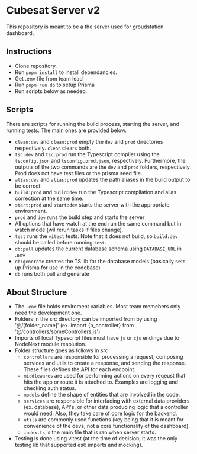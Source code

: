 # Cubesat Server v2

This repository is meant to be a the server used for groudstation dashboard.

## Instructions

- Clone repository.
- Run `pnpm install` to install dependancies.
- Get .env file from team lead
- Run `pnpm run db` to setup Prisma
- Run scripts below as needed.

## Scripts

There are scripts for running the build process, starting the server, and running tests. The main ones are provided below.

- `clean:dev` and `clean:prod` empty the `dev` and `prod` directories respectively. `clean` clears both.
- `tsc:dev` and `tsc:prod` run the Typescript compiler using the `tsconfig.json` and `tsconfig.prod.json`, respectively. Furthermore, the outputs of the two commands are the `dev` and `prod` folders, respectively. Prod does not have test files or the prisma seed file.
- `alias:dev` and `alias:prod` updates the path aliases in the build output to be correct.
- `build:prod` and `build:dev` run the Typescript compilation and alias correction at the same time.
- `start:prod` and `start:dev` starts the server with the appropriate environment.
- `prod` and `dev` runs the build step and starts the server
- All options that have watch at the end run the same command but in watch mode (wil rerun tasks if files change).
- `test` runs the `vitest` tests. Note that it does not build, so `build:dev` should be called before running `test`.
- `db:pull` updates the current database schema using `DATABASE_URL` in .env
- `db:generate` creates the TS lib for the database models (basically sets up Prisma for use in the codebase)
- `db` runs both pull and generate

## About Structure

- The `.env` file holds enviroment variables. Most team memebers only need the development one.
- Folders in the src directory can be imported from by using '@/[folder_name]' (ex. import {a_controller} from '@/controllers/someControllers.js')
- Imports of local Typescript files must have `js` or `cjs` endings due to NodeNext module resolution.
- Folder structure goes as follows in src
  - `controllers` are responsible for processing a request, composing services and utils to create a response, and sending the response. These files defines the API for each endpoint.
  - `middlewares` are used for performing actions on every reqeust that hits the app or route it is attached to. Examples are logging and checking auth status.
  - `models` define the shape of entities that are involved in the code.
  - `services` are responsible for interfacing with external data providers (ex. database), API's, or other data producing logic that a controller would need. Also, they take care of core logic for the backend.
  - `utils` are commonly used functions (key being that it is meant for convenience of the devs, not a core functionality of the dashboard).
  - `index.ts` is the main file that is ran when server starts.
- Testing is done using vitest (at the time of decision, it was the only testing lib that supported es6 imports and mocking).
